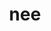 ---
category: 3-letters
denotation: null
name: nee
reference_link: https://www.etymonline.com/word/nee
root_language: null
root_name: null
title: nee
type: free
word_sums:
- respelling: nee
  sum: 'Nee + '
---